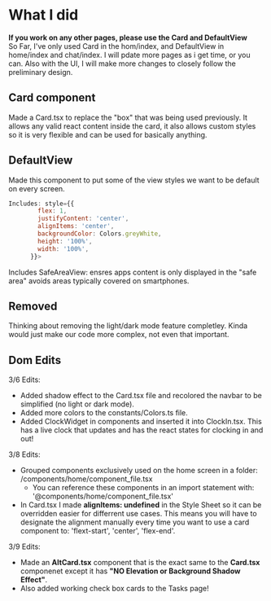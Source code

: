 # What I did

**If you work on any other pages, please use the Card and DefaultView**  
So Far, I've only used Card in the hom/index, and DefaultView in home/index and chat/index. I will pdate more pages as i get time, or you can. Also with the UI, I will make more changes to closely follow the preliminary design.

## Card component

Made a Card.tsx to replace the "box" that was being used previously. It allows any valid react content inside the card, it also allows custom styles so it is very flexible and can be used for basically anything.

## DefaultView

Made this component to put some of the view styles we want to be default on every screen.
``` JavaScript
Includes: style={{
        flex: 1,
        justifyContent: 'center',
        alignItems: 'center',
        backgroundColor: Colors.greyWhite,
        height: '100%',
        width: '100%',
      }}>
```

Includes SafeAreaView: ensres apps content is only displayed in the "safe area" avoids areas typically covered on smartphones.



## Removed

Thinking about removing the light/dark mode feature completley. Kinda would just make our code more complex, not even that important.


## Dom Edits
3/6 Edits:
- Added shadow effect to the Card.tsx file and recolored the navbar to be simplified (no light or dark mode).
- Added more colors to the constants/Colors.ts file.
- Added ClockWidget in components and inserted it into ClockIn.tsx. This has a live clock that updates and has the react states for clocking in and out!

3/8 Edits:
- Grouped components exclusively used on the home screen in a folder: /components/home/component_file.tsx
  - You can reference these components in an import statement with: '@components/home/component_file.tsx'
- In Card.tsx I made **alignItems: undefined** in the Style Sheet so it can be overridden easier for differrent use cases. This means you will have to designate the alignment manually every time you want to use a card component to: 'flext-start', 'center', 'flex-end'.

3/9 Edits:
- Made an **AltCard.tsx** component that is the exact same to the **Card.tsx** componenet except it has **"NO Elevation or Background Shadow Effect"**. 
- Also added working check box cards to the Tasks page!